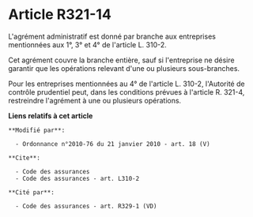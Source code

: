 # Article R321-14

L'agrément administratif est donné par branche aux entreprises mentionnées aux 1°, 3° et 4° de l'article L. 310-2.

Cet agrément couvre la branche entière, sauf si l'entreprise ne désire garantir que les opérations relevant d'une ou
plusieurs sous-branches.

Pour les entreprises mentionnées au 4° de l'article L. 310-2, l'Autorité de contrôle prudentiel peut, dans les conditions
prévues à l'article R. 321-4, restreindre l'agrément à une ou plusieurs opérations.

**Liens relatifs à cet article**

	**Modifié par**:

	  - Ordonnance n°2010-76 du 21 janvier 2010 - art. 18 (V)

	**Cite**:

	  - Code des assurances
	  - Code des assurances - art. L310-2

	**Cité par**:

	  - Code des assurances - art. R329-1 (VD)

